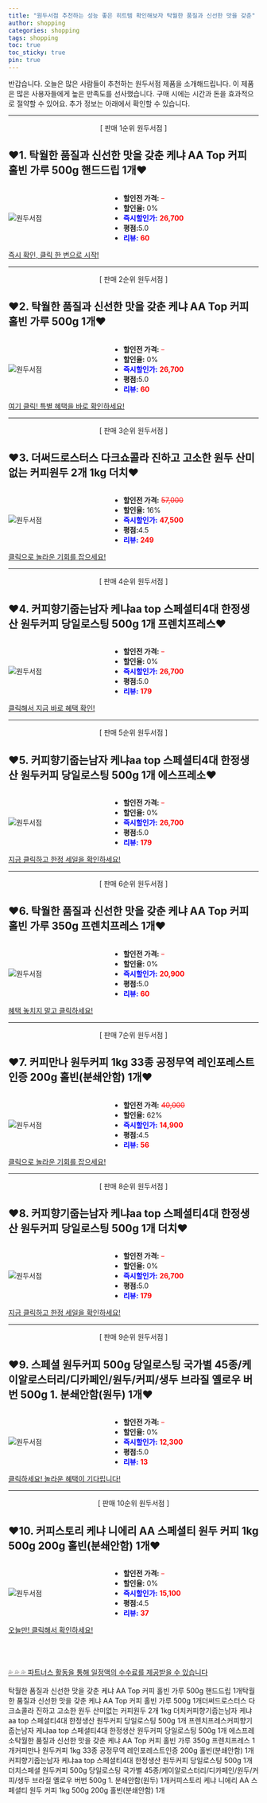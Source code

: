 ```yaml
---
title: "원두서점 추천하는 성능 좋은 히트템 확인해보자 탁월한 품질과 신선한 맛을 갖춘"
author: shopping
categories: shopping
tags: shopping
toc: true
toc_sticky: true
pin: true
---
```

반갑습니다. 오늘은 많은 사람들이 추천하는 원두서점 제품을 소개해드립니다. 이 제품은 많은 사용자들에게 높은 만족도를 선사했습니다. 구매 시에는 시간과 돈을 효과적으로 절약할 수 있어요. 추가 정보는 아래에서 확인할 수 있습니다.

---
<p class="toplist" style="margin: 0 auto; display: block; width: fit-content;">[ 판매 1순위 원두서점 ]</p>

<h2><strong>❤️1. 탁월한 품질과 신선한 맛을 갖춘 케냐 AA Top 커피 홀빈 가루 500g 핸드드립 1개❤️</strong></h2>

<div style="display: flex; align-items: center;">
    <div style="flex: 0.4;">
        <img src="https://thumbnail7.coupangcdn.com/thumbnails/remote/230x230ex/image/vendor_inventory/a81b/e1c7241b1a991a17492440293708590294ef5cb4ef1a414e04d9909f9ca5.png" alt="원두서점" style="max-width: 100%;">
    </div>
    <div style="flex: 0.6; margin-left: 10px;">
        <ul>
            <li><strong>할인전 가격:</strong> <del style="color: red;">-</del></li>
            <li><strong>할인율:</strong> 0%</li>
            <li><span style='color:blue'><strong>즉시할인가:</strong></span> <span style='color:red'><strong>26,700</strong></span></li>
            <li><strong>평점:</strong>5.0</li>
            <li><span style='color:blue'><strong>리뷰:</strong></span> <span style='color:red'><strong>60</strong></span></li>
        </ul>
    </div>
</div>
<div class="center">
    <a href="https://selin100587001.github.io?lptag=AF9450613&subid=githubio&pageKey=2102225447&traceid=V0-153&itemId=3571316560&vendorItemId=71557156575" class="myButton">
        즉시 확인, 클릭 한 번으로 시작!
    </a>
</div>


---
<p class="toplist" style="margin: 0 auto; display: block; width: fit-content;">[ 판매 2순위 원두서점 ]</p>

<h2><strong>❤️2. 탁월한 품질과 신선한 맛을 갖춘 케냐 AA Top 커피 홀빈 가루 500g 1개❤️</strong></h2>

<div style="display: flex; align-items: center;">
    <div style="flex: 0.4;">
        <img src="https://thumbnail7.coupangcdn.com/thumbnails/remote/230x230ex/image/vendor_inventory/a81b/e1c7241b1a991a17492440293708590294ef5cb4ef1a414e04d9909f9ca5.png" alt="원두서점" style="max-width: 100%;">
    </div>
    <div style="flex: 0.6; margin-left: 10px;">
        <ul>
            <li><strong>할인전 가격:</strong> <del style="color: red;">-</del></li>
            <li><strong>할인율:</strong> 0%</li>
            <li><span style='color:blue'><strong>즉시할인가:</strong></span> <span style='color:red'><strong>26,700</strong></span></li>
            <li><strong>평점:</strong>5.0</li>
            <li><span style='color:blue'><strong>리뷰:</strong></span> <span style='color:red'><strong>60</strong></span></li>
        </ul>
    </div>
</div>
<div class="center">
    <a href="https://selin100587001.github.io?lptag=AF9450613&subid=githubio&pageKey=2102225447&traceid=V0-153&itemId=3571316556&vendorItemId=71557156550" class="myButton">
        여기 클릭! 특별 혜택을 바로 확인하세요!
    </a>
</div>


---
<p class="toplist" style="margin: 0 auto; display: block; width: fit-content;">[ 판매 3순위 원두서점 ]</p>

<h2><strong>❤️3. 더써드로스터스 다크쇼콜라 진하고 고소한 원두 산미없는 커피원두 2개 1kg 더치❤️</strong></h2>

<div style="display: flex; align-items: center;">
    <div style="flex: 0.4;">
        <img src="https://thumbnail7.coupangcdn.com/thumbnails/remote/230x230ex/image/vendor_inventory/8cd3/b2cd51cf526c3a3716ee10cf1dc8f137ad8664a7d006f27c3a9242a1ceb5.png" alt="원두서점" style="max-width: 100%;">
    </div>
    <div style="flex: 0.6; margin-left: 10px;">
        <ul>
            <li><strong>할인전 가격:</strong> <del style="color: red;">57,000</del></li>
            <li><strong>할인율:</strong> 16%</li>
            <li><span style='color:blue'><strong>즉시할인가:</strong></span> <span style='color:red'><strong>47,500</strong></span></li>
            <li><strong>평점:</strong>4.5</li>
            <li><span style='color:blue'><strong>리뷰:</strong></span> <span style='color:red'><strong>249</strong></span></li>
        </ul>
    </div>
</div>
<div class="center">
    <a href="https://selin100587001.github.io?lptag=AF9450613&subid=githubio&pageKey=7970873624&traceid=V0-153&itemId=22073307053&vendorItemId=89121106711" class="myButton">
        클릭으로 놀라운 기회를 잡으세요!
    </a>
</div>


---
<p class="toplist" style="margin: 0 auto; display: block; width: fit-content;">[ 판매 4순위 원두서점 ]</p>

<h2><strong>❤️4. 커피향기줍는남자 케냐aa top 스페셜티4대 한정생산 원두커피 당일로스팅 500g 1개 프렌치프레스❤️</strong></h2>

<div style="display: flex; align-items: center;">
    <div style="flex: 0.4;">
        <img src="https://thumbnail9.coupangcdn.com/thumbnails/remote/230x230ex/image/vendor_inventory/c6c4/e19d12f61d03393143341044768fd337816a01cab3d753b28d41907e7ae3.JPG" alt="원두서점" style="max-width: 100%;">
    </div>
    <div style="flex: 0.6; margin-left: 10px;">
        <ul>
            <li><strong>할인전 가격:</strong> <del style="color: red;">-</del></li>
            <li><strong>할인율:</strong> 0%</li>
            <li><span style='color:blue'><strong>즉시할인가:</strong></span> <span style='color:red'><strong>26,700</strong></span></li>
            <li><strong>평점:</strong>5.0</li>
            <li><span style='color:blue'><strong>리뷰:</strong></span> <span style='color:red'><strong>179</strong></span></li>
        </ul>
    </div>
</div>
<div class="center">
    <a href="https://selin100587001.github.io?lptag=AF9450613&subid=githubio&pageKey=166696179&traceid=V0-153&itemId=3870204439&vendorItemId=4345899679" class="myButton">
        클릭해서 지금 바로 혜택 확인!
    </a>
</div>


---
<p class="toplist" style="margin: 0 auto; display: block; width: fit-content;">[ 판매 5순위 원두서점 ]</p>

<h2><strong>❤️5. 커피향기줍는남자 케냐aa top 스페셜티4대 한정생산 원두커피 당일로스팅 500g 1개 에스프레소❤️</strong></h2>

<div style="display: flex; align-items: center;">
    <div style="flex: 0.4;">
        <img src="https://thumbnail9.coupangcdn.com/thumbnails/remote/230x230ex/image/vendor_inventory/c6c4/e19d12f61d03393143341044768fd337816a01cab3d753b28d41907e7ae3.JPG" alt="원두서점" style="max-width: 100%;">
    </div>
    <div style="flex: 0.6; margin-left: 10px;">
        <ul>
            <li><strong>할인전 가격:</strong> <del style="color: red;">-</del></li>
            <li><strong>할인율:</strong> 0%</li>
            <li><span style='color:blue'><strong>즉시할인가:</strong></span> <span style='color:red'><strong>26,700</strong></span></li>
            <li><strong>평점:</strong>5.0</li>
            <li><span style='color:blue'><strong>리뷰:</strong></span> <span style='color:red'><strong>179</strong></span></li>
        </ul>
    </div>
</div>
<div class="center">
    <a href="https://selin100587001.github.io?lptag=AF9450613&subid=githubio&pageKey=166696179&traceid=V0-153&itemId=520753780&vendorItemId=4345899703" class="myButton">
        지금 클릭하고 한정 세일을 확인하세요!
    </a>
</div>


---
<p class="toplist" style="margin: 0 auto; display: block; width: fit-content;">[ 판매 6순위 원두서점 ]</p>

<h2><strong>❤️6. 탁월한 품질과 신선한 맛을 갖춘 케냐 AA Top 커피 홀빈 가루 350g 프렌치프레스 1개❤️</strong></h2>

<div style="display: flex; align-items: center;">
    <div style="flex: 0.4;">
        <img src="https://thumbnail7.coupangcdn.com/thumbnails/remote/230x230ex/image/vendor_inventory/a81b/e1c7241b1a991a17492440293708590294ef5cb4ef1a414e04d9909f9ca5.png" alt="원두서점" style="max-width: 100%;">
    </div>
    <div style="flex: 0.6; margin-left: 10px;">
        <ul>
            <li><strong>할인전 가격:</strong> <del style="color: red;">-</del></li>
            <li><strong>할인율:</strong> 0%</li>
            <li><span style='color:blue'><strong>즉시할인가:</strong></span> <span style='color:red'><strong>20,900</strong></span></li>
            <li><strong>평점:</strong>5.0</li>
            <li><span style='color:blue'><strong>리뷰:</strong></span> <span style='color:red'><strong>60</strong></span></li>
        </ul>
    </div>
</div>
<div class="center">
    <a href="https://selin100587001.github.io?lptag=AF9450613&subid=githubio&pageKey=2102225447&traceid=V0-153&itemId=3571316557&vendorItemId=71557156551" class="myButton">
        혜택 놓치지 말고 클릭하세요!
    </a>
</div>


---
<p class="toplist" style="margin: 0 auto; display: block; width: fit-content;">[ 판매 7순위 원두서점 ]</p>

<h2><strong>❤️7. 커피만나 원두커피 1kg 33종 공정무역 레인포레스트인증 200g 홀빈(분쇄안함) 1개❤️</strong></h2>

<div style="display: flex; align-items: center;">
    <div style="flex: 0.4;">
        <img src="https://thumbnail6.coupangcdn.com/thumbnails/remote/230x230ex/image/vendor_inventory/bcbd/d35829eeaf1a33fcc1dca5ecba3c3882578334dae8098e50a4bbf02aecea.jpg" alt="원두서점" style="max-width: 100%;">
    </div>
    <div style="flex: 0.6; margin-left: 10px;">
        <ul>
            <li><strong>할인전 가격:</strong> <del style="color: red;">40,000</del></li>
            <li><strong>할인율:</strong> 62%</li>
            <li><span style='color:blue'><strong>즉시할인가:</strong></span> <span style='color:red'><strong>14,900</strong></span></li>
            <li><strong>평점:</strong>4.5</li>
            <li><span style='color:blue'><strong>리뷰:</strong></span> <span style='color:red'><strong>56</strong></span></li>
        </ul>
    </div>
</div>
<div class="center">
    <a href="https://selin100587001.github.io?lptag=AF9450613&subid=githubio&pageKey=1361873694&traceid=V0-153&itemId=2393258317&vendorItemId=70388567152" class="myButton">
        클릭으로 놀라운 기회를 잡으세요!
    </a>
</div>


---
<p class="toplist" style="margin: 0 auto; display: block; width: fit-content;">[ 판매 8순위 원두서점 ]</p>

<h2><strong>❤️8. 커피향기줍는남자 케냐aa top 스페셜티4대 한정생산 원두커피 당일로스팅 500g 1개 더치❤️</strong></h2>

<div style="display: flex; align-items: center;">
    <div style="flex: 0.4;">
        <img src="https://thumbnail9.coupangcdn.com/thumbnails/remote/230x230ex/image/vendor_inventory/c6c4/e19d12f61d03393143341044768fd337816a01cab3d753b28d41907e7ae3.JPG" alt="원두서점" style="max-width: 100%;">
    </div>
    <div style="flex: 0.6; margin-left: 10px;">
        <ul>
            <li><strong>할인전 가격:</strong> <del style="color: red;">-</del></li>
            <li><strong>할인율:</strong> 0%</li>
            <li><span style='color:blue'><strong>즉시할인가:</strong></span> <span style='color:red'><strong>26,700</strong></span></li>
            <li><strong>평점:</strong>5.0</li>
            <li><span style='color:blue'><strong>리뷰:</strong></span> <span style='color:red'><strong>179</strong></span></li>
        </ul>
    </div>
</div>
<div class="center">
    <a href="https://selin100587001.github.io?lptag=AF9450613&subid=githubio&pageKey=166696179&traceid=V0-153&itemId=3870204441&vendorItemId=4345899686" class="myButton">
        지금 클릭하고 한정 세일을 확인하세요!
    </a>
</div>


---
<p class="toplist" style="margin: 0 auto; display: block; width: fit-content;">[ 판매 9순위 원두서점 ]</p>

<h2><strong>❤️9. 스페셜 원두커피 500g 당일로스팅 국가별 45종/케이알로스터리/디카페인/원두/커피/생두 브라질 옐로우 버번 500g 1. 분쇄안함(원두) 1개❤️</strong></h2>

<div style="display: flex; align-items: center;">
    <div style="flex: 0.4;">
        <img src="https://thumbnail10.coupangcdn.com/thumbnails/remote/230x230ex/image/vendor_inventory/d5e9/55d58fc8b2d17a809bf77cd4605d2fe4540a8bd229afe7d002166172ea13.jpg" alt="원두서점" style="max-width: 100%;">
    </div>
    <div style="flex: 0.6; margin-left: 10px;">
        <ul>
            <li><strong>할인전 가격:</strong> <del style="color: red;">-</del></li>
            <li><strong>할인율:</strong> 0%</li>
            <li><span style='color:blue'><strong>즉시할인가:</strong></span> <span style='color:red'><strong>12,300</strong></span></li>
            <li><strong>평점:</strong>5.0</li>
            <li><span style='color:blue'><strong>리뷰:</strong></span> <span style='color:red'><strong>13</strong></span></li>
        </ul>
    </div>
</div>
<div class="center">
    <a href="https://selin100587001.github.io?lptag=AF9450613&subid=githubio&pageKey=5850239801&traceid=V0-153&itemId=10180922240&vendorItemId=77463382547" class="myButton">
        클릭하세요! 놀라운 혜택이 기다립니다!
    </a>
</div>


---
<p class="toplist" style="margin: 0 auto; display: block; width: fit-content;">[ 판매 10순위 원두서점 ]</p>

<h2><strong>❤️10. 커피스토리 케냐 니에리 AA 스페셜티 원두 커피 1kg 500g 200g 홀빈(분쇄안함) 1개❤️</strong></h2>

<div style="display: flex; align-items: center;">
    <div style="flex: 0.4;">
        <img src="https://thumbnail8.coupangcdn.com/thumbnails/remote/230x230ex/image/vendor_inventory/f79b/d9341c14d1c5daa8d23d322d632f3c17fbd396763b5f0bb495e16a19d380.jpg" alt="원두서점" style="max-width: 100%;">
    </div>
    <div style="flex: 0.6; margin-left: 10px;">
        <ul>
            <li><strong>할인전 가격:</strong> <del style="color: red;">-</del></li>
            <li><strong>할인율:</strong> 0%</li>
            <li><span style='color:blue'><strong>즉시할인가:</strong></span> <span style='color:red'><strong>15,100</strong></span></li>
            <li><strong>평점:</strong>4.5</li>
            <li><span style='color:blue'><strong>리뷰:</strong></span> <span style='color:red'><strong>37</strong></span></li>
        </ul>
    </div>
</div>
<div class="center">
    <a href="https://selin100587001.github.io?lptag=AF9450613&subid=githubio&pageKey=7299475140&traceid=V0-153&itemId=18675890425&vendorItemId=70272279327" class="myButton">
        오늘만! 클릭해서 확인하세요!
    </a>
</div>

<br><br><br>[💦 💦 💦 파트너스 활동을 통해 일정액의 수수료를 제공받을 수 있습니다](https://link.coupang.com/a/bcpT2c)<br><br>탁월한 품질과 신선한 맛을 갖춘 케냐 AA Top 커피 홀빈 가루 500g 핸드드립 1개탁월한 품질과 신선한 맛을 갖춘 케냐 AA Top 커피 홀빈 가루 500g 1개더써드로스터스 다크쇼콜라 진하고 고소한 원두 산미없는 커피원두 2개 1kg 더치커피향기줍는남자 케냐aa top 스페셜티4대 한정생산 원두커피 당일로스팅 500g 1개 프렌치프레스커피향기줍는남자 케냐aa top 스페셜티4대 한정생산 원두커피 당일로스팅 500g 1개 에스프레소탁월한 품질과 신선한 맛을 갖춘 케냐 AA Top 커피 홀빈 가루 350g 프렌치프레스 1개커피만나 원두커피 1kg 33종 공정무역 레인포레스트인증 200g 홀빈(분쇄안함) 1개커피향기줍는남자 케냐aa top 스페셜티4대 한정생산 원두커피 당일로스팅 500g 1개 더치스페셜 원두커피 500g 당일로스팅 국가별 45종/케이알로스터리/디카페인/원두/커피/생두 브라질 옐로우 버번 500g 1. 분쇄안함(원두) 1개커피스토리 케냐 니에리 AA 스페셜티 원두 커피 1kg 500g 200g 홀빈(분쇄안함) 1개